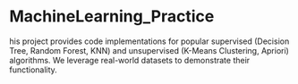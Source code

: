 # MachineLearning_Practice
his project provides code implementations for popular supervised (Decision Tree, Random Forest, KNN) and unsupervised (K-Means Clustering, Apriori) algorithms. We leverage real-world datasets to demonstrate their functionality.
